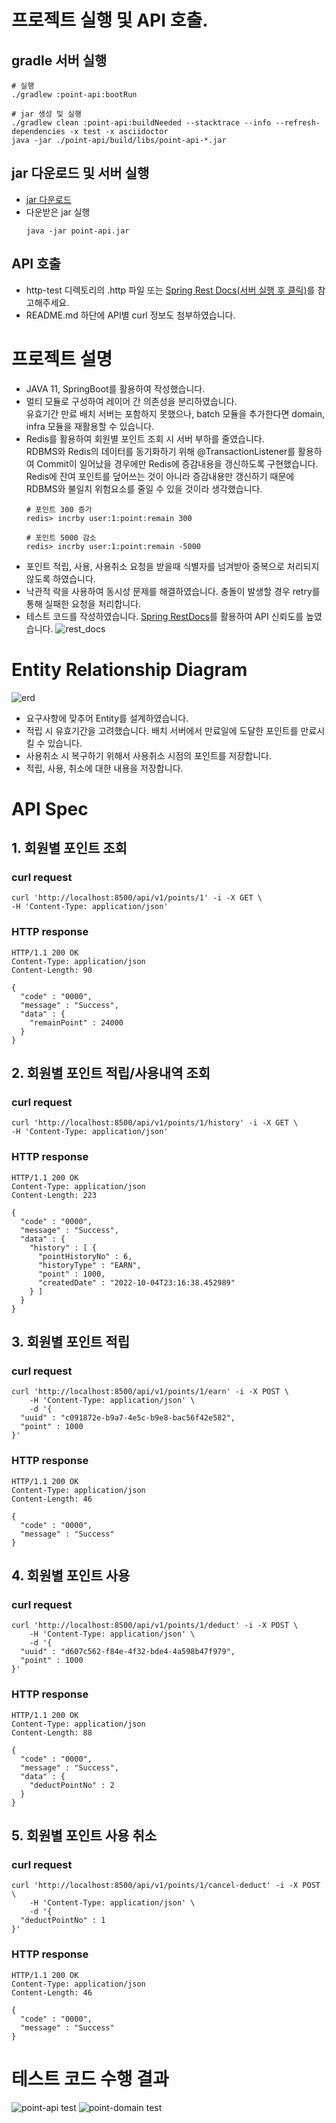 # 프로젝트 실행 및 API 호출.

## gradle 서버 실행

```shell
# 실행
./gradlew :point-api:bootRun

# jar 생성 및 실행
./gradlew clean :point-api:buildNeeded --stacktrace --info --refresh-dependencies -x test -x asciidoctor
java -jar ./point-api/build/libs/point-api-*.jar 
```

## jar 다운로드 및 서버 실행

- [jar 다운로드](https://github.com/seolys/point/blob/main/point-api.jar)
- 다운받은 jar 실행
  ```shell
  java -jar point-api.jar
  ```

## API 호출

- http-test 디렉토리의 .http 파일 또는 [Spring Rest Docs(서버 실행 후 클릭)](http://localhost:8500/docs/index.html)를 참고해주세요.
- README.md 하단에 API별 curl 정보도 첨부하였습니다.

# 프로젝트 설명

- JAVA 11, SpringBoot를 활용하여 작성했습니다.
- 멀티 모듈로 구성하여 레이어 간 의존성을 분리하였습니다.<br/>유효기간 만료 배치 서버는 포함하지 못했으나, batch 모듈을 추가한다면 domain, infra 모듈을 재활용할 수 있습니다.
- Redis를 활용하여 회원별 포인트 조회 시 서버 부하를 줄였습니다.<br/>RDBMS와 Redis의 데이터를 동기화하기 위해 @TransactionListener를 활용하여 Commit이 일어났을 경우에만 Redis에 증감내용을 갱신하도록 구현했습니다.<br/>Redis에 잔여
  포인트를 덮어쓰는 것이 아니라 증감내용만 갱신하기 때문에 RDBMS와 불일치 위험요소를 줄일 수 있을 것이라 생각했습니다.
    ```
    # 포인트 300 증가
    redis> incrby user:1:point:remain 300
      
    # 포인트 5000 감소
    redis> incrby user:1:point:remain -5000
    ```
- 포인트 적립, 사용, 사용취소 요청을 받을때 식별자를 넘겨받아 중복으로 처리되지 않도록 하였습니다.
- 낙관적 락을 사용하여 동시성 문제를 해결하였습니다. 충돌이 발생할 경우 retry를 통해 실패한 요청을 처리합니다.
- 테스트 코드를 작성하였습니다. [Spring RestDocs](http://localhost:8500/docs/index.html)를 활용하여 API 신뢰도를 높였습니다.
  ![rest_docs](./docs/rest_docs.png)

# Entity Relationship Diagram

![erd](./docs/erd.png)

- 요구사항에 맞추어 Entity를 설계하였습니다.
- 적립 시 유효기간을 고려했습니다. 배치 서버에서 만료일에 도달한 포인트를 만료시킬 수 있습니다.
- 사용취소 시 복구하기 위해서 사용취소 시점의 포인트를 저장합니다.
- 적립, 사용, 취소에 대한 내용을 저장합니다.

# API Spec

## 1. 회원별 포인트 조회

### curl request

```curl
curl 'http://localhost:8500/api/v1/points/1' -i -X GET \
-H 'Content-Type: application/json'
```

### HTTP response

```
HTTP/1.1 200 OK
Content-Type: application/json
Content-Length: 90

{
  "code" : "0000",
  "message" : "Success",
  "data" : {
    "remainPoint" : 24000
  }
}
```

## 2. 회원별 포인트 적립/사용내역 조회

### curl request

```curl
curl 'http://localhost:8500/api/v1/points/1/history' -i -X GET \
-H 'Content-Type: application/json'
```

### HTTP response

```
HTTP/1.1 200 OK
Content-Type: application/json
Content-Length: 223

{
  "code" : "0000",
  "message" : "Success",
  "data" : {
    "history" : [ {
      "pointHistoryNo" : 6,
      "historyType" : "EARN",
      "point" : 1000,
      "createdDate" : "2022-10-04T23:16:38.452989"
    } ]
  }
}
```

## 3. 회원별 포인트 적립

### curl request

```curl
curl 'http://localhost:8500/api/v1/points/1/earn' -i -X POST \
    -H 'Content-Type: application/json' \
    -d '{
  "uuid" : "c091872e-b9a7-4e5c-b9e8-bac56f42e582",
  "point" : 1000
}'
```

### HTTP response

```
HTTP/1.1 200 OK
Content-Type: application/json
Content-Length: 46

{
  "code" : "0000",
  "message" : "Success"
}
```

## 4. 회원별 포인트 사용

### curl request

```curl
curl 'http://localhost:8500/api/v1/points/1/deduct' -i -X POST \
    -H 'Content-Type: application/json' \
    -d '{
  "uuid" : "d607c562-f84e-4f32-bde4-4a598b47f979",
  "point" : 1000
}'
```

### HTTP response

```
HTTP/1.1 200 OK
Content-Type: application/json
Content-Length: 88

{
  "code" : "0000",
  "message" : "Success",
  "data" : {
    "deductPointNo" : 2
  }
}
```

## 5. 회원별 포인트 사용 취소

### curl request

```curl
curl 'http://localhost:8500/api/v1/points/1/cancel-deduct' -i -X POST \
    -H 'Content-Type: application/json' \
    -d '{
  "deductPointNo" : 1
}'
```

### HTTP response

```
HTTP/1.1 200 OK
Content-Type: application/json
Content-Length: 46

{
  "code" : "0000",
  "message" : "Success"
}
```

# 테스트 코드 수행 결과

![point-api test](./docs/point-api_test.png)
![point-domain test](./docs/point-domain_test.png)
